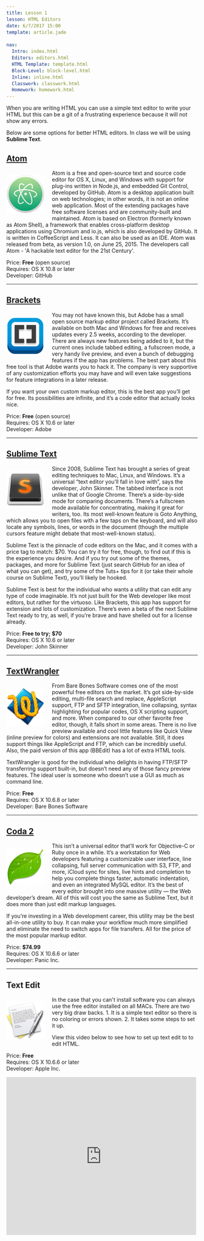 ```yaml
---
title: Lesson 1
lesson: HTML Editors
date: 6/7/2017 15:00
template: article.jade

nav:
  Intro: index.html
  Editors: editors.html
  HTML Template: template.html
  Block-Level: block-level.html
  Inline: inline.html
  Classwork: classwork.html
  Homework: homework.html
---
```


When you are writing HTML you can use a simple text editor to write your HTML but this can be a git of a frustrating experience because it will not show any errors.

Below are some options for better HTML editors.  In class we will be using **Sublime Text**.

## [Atom](http://atom.io/)

[![](images/Atom.png)](http://atom.io/)

Atom is a free and open-source text and source code editor for OS X, Linux, and Windows with support for plug-ins written in Node.js, and embedded Git Control, developed by GitHub. Atom is a desktop application built on web technologies; in other words, it is not an online web application. Most of the extending packages have free software licenses and are community-built and maintained. Atom is based on Electron (formerly known as Atom Shell), a framework that enables cross-platform desktop applications using Chromium and io.js, which is also developed by GitHub. It is written in CoffeeScript and Less. It can also be used as an IDE. Atom was released from beta, as version 1.0, on June 25, 2015. The developers call Atom - 'A hackable text editor for the 21st Century'.

Price: **Free** (open source)<br>
Requires: OS X 10.8 or later<br>
Developer: GitHub

---

## [Brackets](http://brackets.io/)

[![](images/Brackets.png)](http://brackets.io/)

You may not have known this, but Adobe has a small open source markup editor project called Brackets. It’s available on both Mac and Windows for free and receives updates every 2.5 weeks, according to the developer. There are always new features being added to it, but the current ones include tabbed editing, a fullscreen mode, a very handy live preview, and even a bunch of debugging features if the app has problems. The best part about this free tool is that Adobe wants you to hack it. The company is very supportive of any customization efforts you may have and will even take suggestions for feature integrations in a later release.

If you want your own custom markup editor, this is the best app you’ll get for free. Its possibilities are infinite, and it’s a code editor that actually looks nice.

Price: **Free** (open source)<br>
Requires: OS X 10.6 or later<br>
Developer: Adobe

---

## [Sublime Text](http://www.sublimetext.com/)

[![](images/sublime.png)](http://www.sublimetext.com/)

Since 2008, Sublime Text has brought a series of great editing techniques to Mac, Linux, and Windows. It’s a universal “text editor you’ll fall in love with”, says the developer, John Skinner. The tabbed interface is not unlike that of Google Chrome. There’s a side-by-side mode for comparing documents. There’s a fullscreen mode available for concentrating, making it great for writers, too. Its most well-known feature is Goto Anything, which allows you to open files with a few taps on the keyboard, and will also locate any symbols, lines, or words in the document (though the multiple cursors feature might debate that most-well-known status).

Sublime Text is the pinnacle of code editors on the Mac, and it comes with a price tag to match: $70. You can try it for free, though, to find out if this is the experience you desire. And if you try out some of the themes, packages, and more for Sublime Text (just search GitHub for an idea of what you can get), and try some of the Tuts+ tips for it (or take their whole course on Sublime Text), you’ll likely be hooked.

Sublime Text is best for the individual who wants a utility that can edit any type of code imaginable. It’s not just built for the Web developer like most editors, but rather for the virtuoso. Like Brackets, this app has support for extension and lots of customization. There’s even a beta of the next Sublime Text ready to try, as well, if you’re brave and have shelled out for a license already.

Price: **Free to try; $70**<br>
Requires: OS X 10.6 or later<br>
Developer: John Skinner

---

## [TextWrangler](http://www.barebones.com/products/textwrangler/)

[![](images/text-w.png)](http://www.barebones.com/products/textwrangler/)

From Bare Bones Software comes one of the most powerful free editors on the market. It’s got side-by-side editing, multi-file search and replace, AppleScript support, FTP and SFTP integration, line collapsing, syntax highlighting for popular codes, OS X scripting support, and more. When compared to our other favorite free editor, though, it falls short in some areas. There is no live preview available and cool little features like Quick View (inline preview for colors) and extensions are not available. Still, it does support things like AppleScript and FTP, which can be incredibly useful. Also, the paid version of this app (BBEdit) has a lot of extra HTML tools.

TextWrangler is good for the individual who delights in having FTP/SFTP transferring support built-in, but doesn’t need any of those fancy preview features. The ideal user is someone who doesn’t use a GUI as much as command line.

Price: **Free**<br>
Requires: OS X 10.6.8 or later<br>
Developer: Bare Bones Software

---

## [Coda 2](http://panic.com/coda/)

[![](images/coda-icon.jpg)](http://panic.com/coda/)

This isn’t a universal editor that’ll work for Objective-C or Ruby once in a while. It’s a workstation for Web developers featuring a customizable user interface, line collapsing, full server communication with S3, FTP, and more, iCloud sync for sites, live hints and completion to help you complete things faster, automatic indentation, and even an integrated MySQL editor. It’s the best of every editor brought into one massive utility — the Web developer’s dream. All of this will cost you the same as Sublime Text, but it does more than just edit markup languages.

If you’re investing in a Web development career, this utility may be the best all-in-one utility to buy. It can make your workflow much more simplified and eliminate the need to switch apps for file transfers. All for the price of the most popular markup editor.

Price: **$74.99**<br>
Requires: OS X 10.6.6 or later<br>
Developer: Panic Inc.

---

## Text Edit

![](images/textedit.jpg)

In the case that you can't install software you can always use the free editor installed on all MACs.  There are two very big draw backs.  1.  It is a simple text editor so there is no coloring or errors shown. 2. It takes some steps to set it up.

View this video below to see how to set up text edit to to edit HTML.

Price: **Free**<br>
Requires: OS X 10.6.6 or later<br>
Developer: Apple Inc.

<iframe src="http://player.vimeo.com/video/71448456?byline=0&amp;portrait=0&amp;color=ff9933" width="500" height="415" frameborder="0" webkitAllowFullScreen mozallowfullscreen allowFullScreen></iframe>

<style>
h2 + p {
    float: left;
    margin-right: 20px;

}
p img,
p a img {
    width: 100px;
}
</style>
